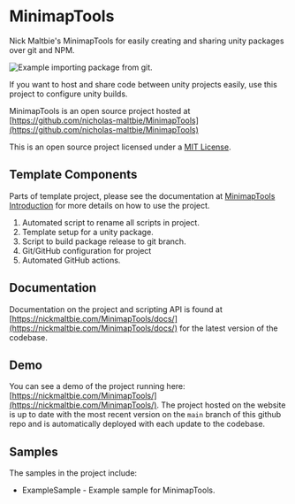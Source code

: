 # MinimapTools

Nick Maltbie's MinimapTools for easily creating and sharing unity
packages over git and NPM.

![Example importing package from git.](Demo/project-demo.png)

If you want to host and share code between unity projects easily,
use this project to configure unity builds.

MinimapTools is an open source project hosted at
[https://github.com/nicholas-maltbie/MinimapTools](https://github.com/nicholas-maltbie/MinimapTools)

This is an open source project licensed under a [MIT License](LICENSE.txt).

## Template Components

Parts of template project, please see the documentation at
[MinimapTools Introduction](https://nickmaltbie.com/MinimapTools/docs/manual/introduction.html)
for more details on how to use the project.

1. Automated script to rename all scripts in project.
1. Template setup for a unity package.
1. Script to build package release to git branch.
1. Git/GitHub configuration for project
1. Automated GitHub actions.

## Documentation

Documentation on the project and scripting API is found at
[https://nickmaltbie.com/MinimapTools/docs/](https://nickmaltbie.com/MinimapTools/docs/)
for the latest version of the codebase.

## Demo

You can see a demo of the project running here:
[https://nickmaltbie.com/MinimapTools/](https://nickmaltbie.com/MinimapTools/).
The project hosted on the website is up to date with the most recent
version on the `main` branch of this github repo
and is automatically deployed with each update to the codebase.

## Samples

The samples in the project include:

* ExampleSample - Example sample for MinimapTools.
